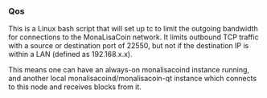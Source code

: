 ### Qos ###

This is a Linux bash script that will set up tc to limit the outgoing bandwidth for connections to the MonaLisaCoin network. It limits outbound TCP traffic with a source or destination port of 22550, but not if the destination IP is within a LAN (defined as 192.168.x.x).

This means one can have an always-on monalisacoind instance running, and another local monalisacoind/monalisacoin-qt instance which connects to this node and receives blocks from it.
